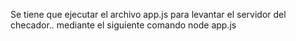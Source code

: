 Se tiene que ejecutar el archivo app.js para levantar el servidor del checador..
mediante el siguiente comando node app.js
